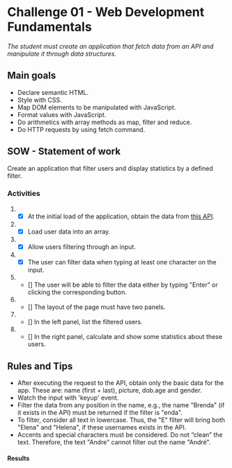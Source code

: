 # Challenge 01 - Web Development Fundamentals

_The student must create an application that fetch data from an API and manipulate it through data structures._

## Main goals

-   Declare semantic HTML.
-   Style with CSS.
-   Map DOM elements to be manipulated with JavaScript.
-   Format values with JavaScript.
-   Do arithmetics with array methods as map, filter and reduce.
-   Do HTTP requests by using fetch command.

## SOW - Statement of work

Create an application that filter users and display statistics by a defined filter.

### Activities

1.  -   [x] At the initial load of the application, obtain the data from [this API](https://randomuser.me/api/?Seed=javascript&results=100&nat=BR&noinfo).
2.  -   [x] Load user data into an array.
3.  -   [x] Allow users filtering through an input.
4.  -   [x] The user can filter data when typing at least one character on the input.
5.  -   [] The user will be able to filter the data either by typing "Enter" or clicking the corresponding button.
6.  -   [] The layout of the page must have two panels.
7.  -   [] In the left panel, list the filtered users.
8.  -   [] In the right panel, calculate and show some statistics about these users.

## Rules and Tips

-   After executing the request to the API, obtain only the basic data for the app. These are: name (first + last), picture, dob.age and gender.
-   Watch the input with 'keyup' event.
-   Filter the data from any position in the name, e.g., the name "Brenda" (if it exists in the API) must be returned if the filter is "enda".
-   To filter, consider all text in lowercase. Thus, the "E" filter will bring both "Elena" and "Helena", if these usernames exists in the API.
-   Accents and special characters must be considered. Do not “clean” the text. Therefore, the text "Andre" cannot filter out the name "André".

#### Results
